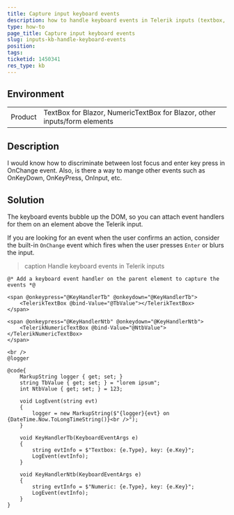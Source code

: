 ```yaml
---
title: Capture input keyboard events
description: how to handle keyboard events in Telerik inputs (textbox, numeric textbox, etc.)
type: how-to
page_title: Capture input keyboard events
slug: inputs-kb-handle-keyboard-events
position: 
tags: 
ticketid: 1450341
res_type: kb
---
```


## Environment
<table>
	<tbody>
		<tr>
			<td>Product</td>
			<td>TextBox for Blazor, NumericTextBox for Blazor, other inputs/form elements</td>
		</tr>
	</tbody>
</table>


## Description

I would know how to discriminate between lost focus and enter key press in OnChange event. Also, is there a way to mange other events such as OnKeyDown, OnKeyPress, OnInput, etc.


## Solution

The keyboard events bubble up the DOM, so you can attach event handlers for them on an element above the Telerik input.

If you are looking for an event when the user confirms an action, consider the built-in `OnChange` event which fires when the user presses `Enter` or blurs the input.

>caption Handle keyboard events in Telerik inputs

````CSHTML
@* Add a keyboard event handler on the parent element to capture the events *@

<span @onkeypress="@KeyHandlerTb" @onkeydown="@KeyHandlerTb">
    <TelerikTextBox @bind-Value="@TbValue"></TelerikTextBox>
</span>

<span @onkeypress="@KeyHandlerNtb" @onkeydown="@KeyHandlerNtb">
    <TelerikNumericTextBox @bind-Value="@NtbValue"></TelerikNumericTextBox>
</span>

<br />
@logger

@code{
    MarkupString logger { get; set; }
    string TbValue { get; set; } = "lorem ipsum";
    int NtbValue { get; set; } = 123;

    void LogEvent(string evt)
    {
        logger = new MarkupString($"{logger}{evt} on {DateTime.Now.ToLongTimeString()}<br />");
    }

    void KeyHandlerTb(KeyboardEventArgs e)
    {
        string evtInfo = $"Textbox: {e.Type}, key: {e.Key}";
        LogEvent(evtInfo);
    }

    void KeyHandlerNtb(KeyboardEventArgs e)
    {
        string evtInfo = $"Numeric: {e.Type}, key: {e.Key}";
        LogEvent(evtInfo);
    }
}
````
